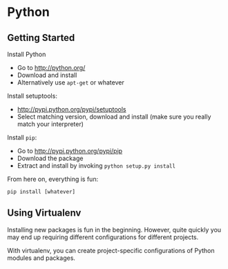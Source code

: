 # Python

## Getting Started

Install Python
- Go to <http://python.org/>
- Download and install
- Alternatively use `apt-get` or whatever

Install setuptools:
- http://pypi.python.org/pypi/setuptools
- Select matching version, download and install (make sure you really match your interpreter)

Install `pip`:
- Go to http://pypi.python.org/pypi/pip
- Download the package
- Extract and install by invoking `python setup.py install`

From here on, everything is fun:

	pip install [whatever]

## Using Virtualenv

Installing new packages is fun in the beginning. However, quite quickly
you may end up requiring different configurations for different
projects.

With virtualenv, you can create project-specific configurations
of Python modules and packages. 
